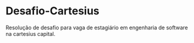 # Desafio-Cartesius
 Resolução de desafio para vaga de estagiário em engenharia de software na cartesius capital.
